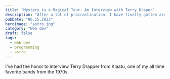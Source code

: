 ```yaml
---
title: "Mystery is a Magical Tour: An Interview with Terry Draper"
description: "After a lot of procrastination, I have finally gotten around in using Astro, and I do hate my past self for procrastinating this much."
pubDate: "06.15.2023"
heroImage: "astro.jpg"
category: "Web dev"
draft: false
tags:
  - web dev
  - programming
  - astro
---
```


I've had the honor to interview Terry Drapper from Klaatu, one of my all time favorite bands from the 1970s.
